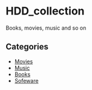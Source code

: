 # HDD_collection
Books, movies, music and so on


## Categories

* [Movies](Moive/movie_list.md)
* [Music](Music/music_list.md)
* [Books](Book/book_list.md)
* [Sofeware](Software/software_list.md)
